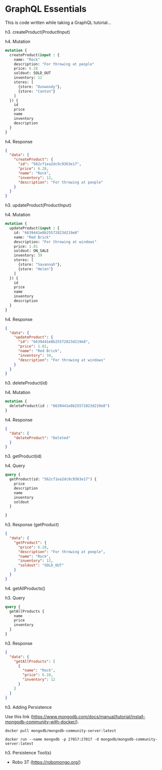 # GraphQL Essentials

This is code written while taking a GraphQL tutorial...

h3. createProduct(ProductInput)

h4. Mutation

```graphql
mutation {
  createProduct(input : {
    name: "Rock"
    description: "For throwing at people"
    price: 6.28
    soldout: SOLD_OUT
    inventory: 12
    stores: [
      {store: "Dunwoody"},
      {store: "Canton"}
    ]
  }) {
    id
    price
    name
    inventory
    description
  }
}
```

h4. Response

```json
{
  "data": {
    "createProduct": {
      "id": "562cf1ea2dc9c9363e17",
      "price": 6.28,
      "name": "Rock",
      "inventory": 12,
      "description": "For throwing at people"
    }
  }
}
```

h3. updateProduct(ProductInput)

h4. Mutation

```graphql
mutation {
  updateProduct(input : {
    id: "6639441e8b25572823d219e8"
    name: "Red Brick"
    description: "For throwing at windows"
    price: 1.01
    soldout: ON_SALE
    inventory: 39
    stores: [
      {store: "Savannah"},
      {store: "Helen"}
    ]
  }) {
    id
    price
    name
    inventory
    description
  }
}
```

h4. Response

```json
{
  "data": {
    "updateProduct": {
      "id": "6639441e8b25572823d219e8",
      "price": 1.01,
      "name": "Red Brick",
      "inventory": 39,
      "description": "For throwing at windows"
    }
  }
}
```

h3. deleteProduct(id)

h4. Mutation

```graphql
mutation {
  deleteProduct(id : "6639441e8b25572823d219e8")
}
```

h4. Response

```json
{
  "data": {
    "deleteProduct": "Deleted"
  }
}
```

h3. getProduct(id)

h4. Query

```graphql
query {
  getProduct(id: "562cf1ea2dc9c9363e17") {
    price
    description
    name
    inventory
    soldout
  }

}
```

h3. Response (getProduct)

```json
{
  "data": {
    "getProduct": {
      "price": 6.28,
      "description": "For throwing at people",
      "name": "Rock",
      "inventory": 12,
      "soldout": "SOLD_OUT"
    }
  }
}
```

h4. getAllProducts()

h3. Query

```graphql
query {
  getAllProducts {
    name
    price
    inventory
  }
}
```

h3. Response

```json
{
  "data": {
    "getAllProducts": [
      {
        "name": "Rock",
        "price": 6.28,
        "inventory": 12
      }
    ]
  }
}
```

h3. Adding Persistence

Use this link (https://www.mongodb.com/docs/manual/tutorial/install-mongodb-community-with-docker/).

`docker pull mongodb/mongodb-community-server:latest`

`docker run --name mongodb -p 27017:27017 -d mongodb/mongodb-community-server:latest`

h3. Persistence Tool(s)

- Robo 3T (https://robomongo.org/)
